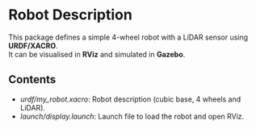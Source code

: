 # Robot Description
This package defines a simple 4-wheel robot with a LiDAR sensor using **URDF/XACRO**.  
It can be visualised in **RViz** and simulated in **Gazebo**.

## Contents
- *urdf/my_robot.xacro*: Robot description (cubic base, 4 wheels and LiDAR).
- *launch/display.launch*: Launch file to load the robot and open RViz.

